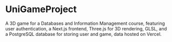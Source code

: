 # UniGameProject
A 3D game for a Databases and Information Management course, featuring user authentication, a Next.js frontend, Three.js for 3D rendering, GLSL, and a PostgreSQL database for storing user and game, data hosted on Vercel.
